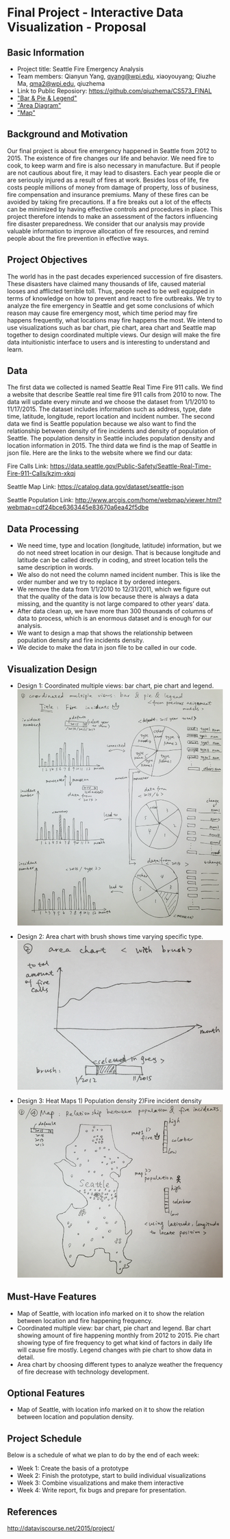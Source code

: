 Final Project - Interactive Data Visualization - Proposal
===

Basic Information
---
- Project title: Seattle Fire Emergency Analysis
- Team members: Qianyun Yang, qyang@wpi.edu, xiaoyouyang;
                Qiuzhe Ma, qma2@wpi.edu, qiuzhema
- Link to Public Reposiory: https://github.com/qiuzhema/CS573_FINAL
- ["Bar & Pie & Legend"](http://qiuzhema.github.io/DataVisFinal/testno.html)
- ["Area Diagram"](http://qiuzhema.github.io/05-Experiment/area.html)
- ["Map"](http://qiuzhema.github.io/05-Experiment/map.html)


Background and Motivation 
---
Our final project is about fire emergency happened in Seattle from 2012 to 2015. The existence of fire changes our life and behavior. We need fire to cook, to keep warm and fire is also necessary in manufacture. But if people are not cautious about fire, it may lead to disasters. Each year people die or are seriously injured as a result of fires at work. Besides loss of life, fire costs people millions of money from damage of property, loss of business, fire compensation and insurance premiums. Many of these fires can be avoided by taking fire precautions. If a fire breaks out a lot of the effects can be minimized by having effective controls and procedures in place. This project therefore intends to make an assessment of the factors influencing fire disaster preparedness. We consider that our analysis may provide valuable information to improve allocation of fire resources, and remind people about the fire prevention in effective ways. 

Project Objectives
---
The world has in the past decades experienced succession of fire disasters. These disasters have claimed many thousands of life, caused material looses and afflicted terrible toll. Thus, people need to be well equipped in terms of knowledge on how to prevent and react to fire outbreaks. We try to analyze the fire emergency in Seattle and get some conclusions of which reason may cause fire emergency most, which time period may fire happens frequently, what locations may fire happens the most. We intend to use visualizations such as bar chart, pie chart, area chart and Seattle map together to design coordinated multiple views. Our design will make the fire data intuitionistic interface to users and is interesting to understand and learn.

Data
---
The first data we collected is named Seattle Real Time Fire 911 calls. We find a website that describe Seattle real time fire 911 calls from 2010 to now. The data will update every minute and we choose the dataset from 1/1/2010 to 11/17/2015. The dataset includes information such as address, type, date time, latitude, longitude, report location and incident number. The second data we find is Seattle population because we also want to find the relationship between density of fire incidents and density of population of Seattle. The population density in Seattle includes population density and location information in 2015. The third data we find is the map of Seattle in json file. Here are the links to the website where we find our data:

Fire Calls Link: https://data.seattle.gov/Public-Safety/Seattle-Real-Time-Fire-911-Calls/kzjm-xkqj

Seattle Map Link: https://catalog.data.gov/dataset/seattle-json

Seattle Population Link: http://www.arcgis.com/home/webmap/viewer.html?webmap=cdf24bce6363445e83670a6ea42f5dbe

Data Processing
---
- We need time, type and location (longitude, latitude) information, but we do not need street location in our design. That is because longitude and latitude can be called directly in coding, and street location tells the same description in words. 
- We also do not need the column named incident number. This is like the order number and we try to replace it by ordered integers.
- We remove the data from 1/1/2010 to 12/31/2011, which we figure out that the quality of the data is low because there is always a data missing, and the quantity is not large compared to other years’ data.
- After data clean up, we have more than 300 thousands of columns of data to process, which is an enormous dataset and is enough for our analysis.
- We want to design a map that shows the relationship between population density and fire incidents density.
- We decide to make the data in json file to be called in our code.

Visualization Design
---
- Design 1: Coordinated multiple views: bar chart, pie chart and legend.
![coordinated multiple views](img/barpie.png)

- Design 2: Area chart with brush shows time varying specific type.
![area chart](img/area.png)

- Design 3: Heat Maps 1) Population density  2)Fire incident density
![map](img/map.png)


Must-Have Features
---
- Map of Seattle, with location info marked on it to show the relation between location and fire happening frequency.
- Coordinated multiple view: bar chart, pie chart and legend. Bar chart showing amount of fire happening monthly from 2012 to 2015. Pie chart showing type of fire frequency to get what kind of factors in daily life will cause fire mostly. Legend changes with pie chart to show data in detail.
- Area chart by choosing different types to analyze weather the frequency of fire decrease with technology development.

Optional Features
---
- Map of Seattle, with location info marked on it to show the relation between location and population density.

Project Schedule
---
Below is a schedule of what we plan to do by the end of each week:
- Week 1: Create the basis of a prototype
- Week 2: Finish the prototype, start to build individual visualizations
- Week 3: Combine visualizations and make them interactive
- Week 4: Write report, fix bugs and prepare for presentation.

References
---
http://dataviscourse.net/2015/project/
